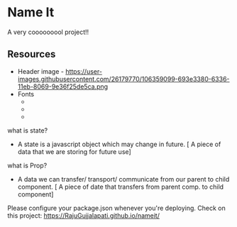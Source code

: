 
# Name It

A very cooooooool project!!

## Resources

- Header image - https://user-images.githubusercontent.com/26179770/106359099-693e3380-6336-11eb-8069-9e36f25de5ca.png
- Fonts
  - <link rel="preconnect" href="https://fonts.gstatic.com">
  - <link href="https://fonts.googleapis.com/css2?family=Lato:ital,wght@0,100;0,300;0,400;0,700;0,900;1,100;1,300;1,400;1,700;1,900&display=swap" rel="stylesheet">
  - <link href="https://fonts.googleapis.com/css2?family=Hachi+Maru+Pop&display=swap" rel="stylesheet">
what is state?

- A state is a javascript object which may change in future.
[ A piece of data that we are storing for future use]

what is Prop?
- A data we can transfer/ transport/ communicate from our parent to child component.
[ A piece of date that transfers from parent comp. to child component]

Please configure your package.json whenever you're deploying.
Check on this project: https://RajuGujjalapati.github.io/nameit/
